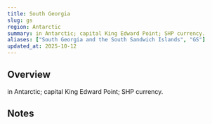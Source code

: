 ```yaml
---
title: South Georgia
slug: gs
region: Antarctic
summary: in Antarctic; capital King Edward Point; SHP currency.
aliases: ["South Georgia and the South Sandwich Islands", "GS"]
updated_at: 2025-10-12
---
```


## Overview

in Antarctic; capital King Edward Point; SHP currency.

## Notes

<!-- Add your first note below -->
